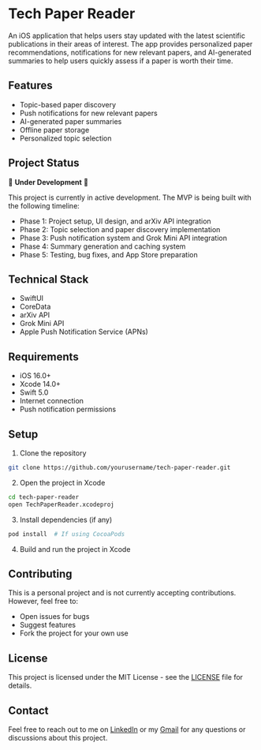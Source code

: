 # Tech Paper Reader

An iOS application that helps users stay updated with the latest scientific publications in their areas of interest. The app provides personalized paper recommendations, notifications for new relevant papers, and AI-generated summaries to help users quickly assess if a paper is worth their time.

## Features

- Topic-based paper discovery
- Push notifications for new relevant papers
- AI-generated paper summaries
- Offline paper storage
- Personalized topic selection

## Project Status

🚧 **Under Development** 🚧

This project is currently in active development. The MVP is being built with the following timeline:
- Phase 1: Project setup, UI design, and arXiv API integration
- Phase 2: Topic selection and paper discovery implementation
- Phase 3: Push notification system and Grok Mini API integration
- Phase 4: Summary generation and caching system
- Phase 5: Testing, bug fixes, and App Store preparation

## Technical Stack

- SwiftUI
- CoreData
- arXiv API
- Grok Mini API
- Apple Push Notification Service (APNs)

## Requirements

- iOS 16.0+
- Xcode 14.0+
- Swift 5.0
- Internet connection
- Push notification permissions

## Setup

1. Clone the repository
```bash
git clone https://github.com/yourusername/tech-paper-reader.git
```

2. Open the project in Xcode
```bash
cd tech-paper-reader
open TechPaperReader.xcodeproj
```

3. Install dependencies (if any)
```bash
pod install  # If using CocoaPods
```

4. Build and run the project in Xcode

## Contributing

This is a personal project and is not currently accepting contributions. However, feel free to:
- Open issues for bugs
- Suggest features
- Fork the project for your own use

## License

This project is licensed under the MIT License - see the [LICENSE](LICENSE) file for details.

## Contact

Feel free to reach out to me on [LinkedIn](https://www.linkedin.com/in/shritika-rao) or my [Gmail](shritika.rao@gmail.com) for any questions or discussions about this project. 